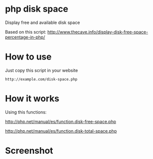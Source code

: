 # php disk space
Display free and available disk space

Based on this script: http://www.thecave.info/display-disk-free-space-percentage-in-php/

# How to use

Just copy this script in your website

	http://example.com/disk-space.php

# How it works

Using this functions:

http://php.net/manual/es/function.disk-free-space.php

http://php.net/manual/es/function.disk-total-space.php

# Screenshot

